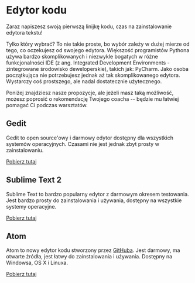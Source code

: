 # Edytor kodu

Zaraz napiszesz swoją pierwszą linijkę kodu, czas na zainstalowanie edytora tekstu!

Tylko który wybrać? To nie takie proste, bo wybór zależy w dużej mierze od tego, co oczekujesz od swojego edytora. Większość programistów Pythona używa bardzo skomplikowanych i niezwykle bogatych w różne funkcjonalności IDE (z ang. Integrated Development Environments - zintegrowane środowisko deweloperskie), takich jak: PyCharm. Jako osoba początkująca nie potrzebujesz jednak aż tak skomplikowanego edytora. Wystarczy coś prostszego, ale nadal dostatecznie użytecznego.

Poniżej znajdziesz nasze propozycje, ale jeżeli masz taką możliwość, możesz poprosić o rekomendację Twojego coacha -- będzie mu łatwiej pomagać Ci podczas warsztatów.

## Gedit

Gedit to open source'owy i darmowy edytor dostępny dla wszystkich systemów operacyjnych. Czasami nie jest jednak zbyt prosty w zainstalowaniu.

[Pobierz tutaj][1]

 [1]: https://wiki.gnome.org/Apps/Gedit#Download

## Sublime Text 2

Sublime Text to bardzo popularny edytor z darmowym okresem testowania. Jest bardzo prosty do zainstalowania i używania, dostępny na wszystkie systemy operacyjne.

[Pobierz tutaj][2]

 [2]: http://www.sublimetext.com/2

## Atom

Atom to nowy edytor kodu stworzony przez [GitHuba][3]. Jest darmowy, ma otwarte źródła, jest łatwy do zainstalowania i używania. Dostępny na Windowsa, OS X i Linuxa.

 [3]: http://github.com/

[Pobierz tutaj][4]

 [4]: https://atom.io/
